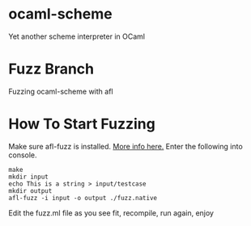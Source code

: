 

# ocaml-scheme
Yet another scheme interpreter in OCaml 

# Fuzz Branch
Fuzzing ocaml-scheme with afl

# How To Start Fuzzing
Make sure afl-fuzz is installed. [More info here.](https://www.cs.cornell.edu/courses/cs3110/2017fa/htmlman/afl-fuzz.html)
Enter the following into console.
```console
make
mkdir input
echo This is a string > input/testcase
mkdir output
afl-fuzz -i input -o output ./fuzz.native
```
Edit the fuzz.ml file as you see fit, recompile, run again, enjoy
